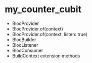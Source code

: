 # my_counter_cubit

- BlocProvider
- BlocProvider.of(context)
- BlocProvider.of(context, listen: true)
- BlocBuilder
- BlocListener
- BlocConsumer
- BuildContext extension methods


